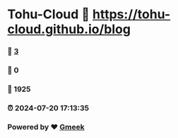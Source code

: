 # Tohu-Cloud :link: https://tohu-cloud.github.io/blog 
### :page_facing_up: [3](https://tohu-cloud.github.io/blog/tag.html) 
### :speech_balloon: 0 
### :hibiscus: 1925 
### :alarm_clock: 2024-07-20 17:13:35 
### Powered by :heart: [Gmeek](https://github.com/Meekdai/Gmeek)
